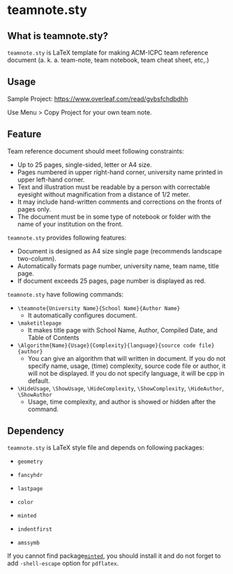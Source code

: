 # teamnote.sty

## What is teamnote.sty?

`teamnote.sty` is LaTeX template for making ACM-ICPC team reference document (a. k. a. team-note, team notebook, team cheat sheet, etc,.)

## Usage

Sample Project: https://www.overleaf.com/read/gvbsfchdbdhh

Use Menu > Copy Project for your own team note.

## Feature

Team reference document should meet following constraints:

- Up to 25 pages, single-sided, letter or A4 size.
- Pages numbered in upper right-hand corner, university name printed in upper left-hand corner.
- Text and illustration must be readable by a person with correctable eyesight without magnification from a distance of 1/2 meter.
- It may include hand-written comments and corrections on the fronts of pages only. 
- The document must be in some type of notebook or folder with the name of your institution on the front.

`teamnote.sty` provides following features:

- Document is designed as A4 size single page (recommends landscape two-column).
- Automatically formats page number, university name, team name, title page.
- If document exceeds 25 pages, page number is displayed as red.


`teamnote.sty` have following commands:

- `\teamnote{University Name}{School Name}{Author Name}`
    - It automatically configures document.
- `\maketitlepage`
    - It makes title page with School Name, Author, Compiled Date, and Table of Contents
- `\Algorithm{Name}{Usage}{Complexity}{language}{source code file}{author}`
    - You can give an algorithm that will written in document. If you do not specify name, usage, (time) complexity, source code file or author, it will not be displayed. If you do not specify language, it will be cpp in default.
- `\HideUsage`, `\ShowUsage`, `\HideComplexity`, `\ShowComplexity`, `\HideAuthor`, `\ShowAuthor`
  - Usage, time complexity, and author is showed or hidden after the command.



## Dependency

`teamnote.sty` is LaTeX style file and depends on following packages:

- `geometry`

- `fancyhdr`

- `lastpage`

- `color`

- `minted`

- `indentfirst`

- `amssymb `


If you cannot find package[`minted`](https://ctan.org/pkg/minted?lang=en), you should install it and do not forget to add `-shell-escape` option for `pdflatex`.





